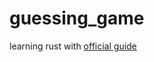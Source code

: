 # guessing_game

learning rust with [official guide](https://doc.rust-lang.org/book/guessing-game.html)
